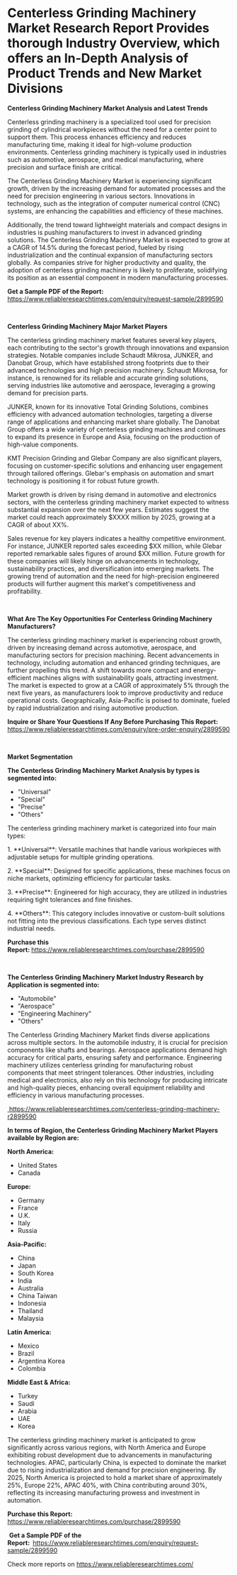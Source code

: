 <p><h1>Centerless Grinding Machinery Market Research Report Provides thorough Industry Overview, which offers an In-Depth Analysis of Product Trends and New Market Divisions</h1></p><p><strong>Centerless Grinding Machinery Market Analysis and Latest Trends</strong></p>
<p><p>Centerless grinding machinery is a specialized tool used for precision grinding of cylindrical workpieces without the need for a center point to support them. This process enhances efficiency and reduces manufacturing time, making it ideal for high-volume production environments. Centerless grinding machinery is typically used in industries such as automotive, aerospace, and medical manufacturing, where precision and surface finish are critical.</p><p>The Centerless Grinding Machinery Market is experiencing significant growth, driven by the increasing demand for automated processes and the need for precision engineering in various sectors. Innovations in technology, such as the integration of computer numerical control (CNC) systems, are enhancing the capabilities and efficiency of these machines.</p><p>Additionally, the trend toward lightweight materials and compact designs in industries is pushing manufacturers to invest in advanced grinding solutions. The Centerless Grinding Machinery Market is expected to grow at a CAGR of 14.5% during the forecast period, fueled by rising industrialization and the continual expansion of manufacturing sectors globally. As companies strive for higher productivity and quality, the adoption of centerless grinding machinery is likely to proliferate, solidifying its position as an essential component in modern manufacturing processes.</p></p>
<p><strong>Get a Sample PDF of the Report:&nbsp;</strong> <a href="https://www.reliableresearchtimes.com/enquiry/request-sample/2899590?utm_campaign=3290&utm_medium=2&utm_source=Github&utm_content=ia&utm_term=16032025&utm_id=centerless-grinding-machinery">https://www.reliableresearchtimes.com/enquiry/request-sample/2899590</a></p>
<p>&nbsp;</p>
<p><strong>Centerless Grinding Machinery Major Market Players</strong></p>
<p><p>The centerless grinding machinery market features several key players, each contributing to the sector's growth through innovations and expansion strategies. Notable companies include Schaudt Mikrosa, JUNKER, and Danobat Group, which have established strong footprints due to their advanced technologies and high precision machinery. Schaudt Mikrosa, for instance, is renowned for its reliable and accurate grinding solutions, serving industries like automotive and aerospace, leveraging a growing demand for precision parts.</p><p>JUNKER, known for its innovative Total Grinding Solutions, combines efficiency with advanced automation technologies, targeting a diverse range of applications and enhancing market share globally. The Danobat Group offers a wide variety of centerless grinding machines and continues to expand its presence in Europe and Asia, focusing on the production of high-value components.</p><p>KMT Precision Grinding and Glebar Company are also significant players, focusing on customer-specific solutions and enhancing user engagement through tailored offerings. Glebar's emphasis on automation and smart technology is positioning it for robust future growth.</p><p>Market growth is driven by rising demand in automotive and electronics sectors, with the centerless grinding machinery market expected to witness substantial expansion over the next few years. Estimates suggest the market could reach approximately $XXXX million by 2025, growing at a CAGR of about XX%.</p><p>Sales revenue for key players indicates a healthy competitive environment. For instance, JUNKER reported sales exceeding $XX million, while Glebar reported remarkable sales figures of around $XX million. Future growth for these companies will likely hinge on advancements in technology, sustainability practices, and diversification into emerging markets. The growing trend of automation and the need for high-precision engineered products will further augment this market's competitiveness and profitability.</p></p>
<p>&nbsp;</p>
<p><strong>What Are The Key Opportunities For Centerless Grinding Machinery Manufacturers?</strong></p>
<p><p>The centerless grinding machinery market is experiencing robust growth, driven by increasing demand across automotive, aerospace, and manufacturing sectors for precision machining. Recent advancements in technology, including automation and enhanced grinding techniques, are further propelling this trend. A shift towards more compact and energy-efficient machines aligns with sustainability goals, attracting investment. The market is expected to grow at a CAGR of approximately 5% through the next five years, as manufacturers look to improve productivity and reduce operational costs. Geographically, Asia-Pacific is poised to dominate, fueled by rapid industrialization and rising automotive production.</p></p>
<p><strong>Inquire or Share Your Questions If Any Before Purchasing This Report:</strong> <a href="https://www.reliableresearchtimes.com/enquiry/pre-order-enquiry/2899590?utm_campaign=3290&utm_medium=2&utm_source=Github&utm_content=ia&utm_term=16032025&utm_id=centerless-grinding-machinery">https://www.reliableresearchtimes.com/enquiry/pre-order-enquiry/2899590</a></p>
<p>&nbsp;</p>
<p><strong>Market Segmentation</strong></p>
<p><strong>The Centerless Grinding Machinery Market Analysis by types is segmented into:</strong></p>
<p><ul><li>"Universal"</li><li>"Special"</li><li>"Precise"</li><li>"Others"</li></ul></p>
<p><p>The centerless grinding machinery market is categorized into four main types: </p><p>1. **Universal**: Versatile machines that handle various workpieces with adjustable setups for multiple grinding operations. </p><p>2. **Special**: Designed for specific applications, these machines focus on niche markets, optimizing efficiency for particular tasks. </p><p>3. **Precise**: Engineered for high accuracy, they are utilized in industries requiring tight tolerances and fine finishes. </p><p>4. **Others**: This category includes innovative or custom-built solutions not fitting into the previous classifications. Each type serves distinct industrial needs.</p></p>
<p><strong>Purchase this Report:&nbsp;</strong><a href="https://www.reliableresearchtimes.com/purchase/2899590?utm_campaign=3290&utm_medium=2&utm_source=Github&utm_content=ia&utm_term=16032025&utm_id=centerless-grinding-machinery">https://www.reliableresearchtimes.com/purchase/2899590</a></p>
<p>&nbsp;</p>
<p><strong>The Centerless Grinding Machinery Market Industry Research by Application is segmented into:</strong></p>
<p><ul><li>"Automobile"</li><li>"Aerospace"</li><li>"Engineering Machinery"</li><li>"Others"</li></ul></p>
<p><p>The Centerless Grinding Machinery Market finds diverse applications across multiple sectors. In the automobile industry, it is crucial for precision components like shafts and bearings. Aerospace applications demand high accuracy for critical parts, ensuring safety and performance. Engineering machinery utilizes centerless grinding for manufacturing robust components that meet stringent tolerances. Other industries, including medical and electronics, also rely on this technology for producing intricate and high-quality pieces, enhancing overall equipment reliability and efficiency in various manufacturing processes.</p></p>
<p><a href="https://www.reliableresearchtimes.com/centerless-grinding-machinery-r2899590?utm_campaign=3290&utm_medium=2&utm_source=Github&utm_content=ia&utm_term=16032025&utm_id=centerless-grinding-machinery">&nbsp;https://www.reliableresearchtimes.com/centerless-grinding-machinery-r2899590</a></p>
<p><strong>In terms of Region, the Centerless Grinding Machinery Market Players available by Region are:</strong></p>
<p>
    <p> <strong> North America: </strong>
        <ul>
            <li>United States</li>
            <li>Canada</li>
        </ul>
        </p> 
    <p> <strong> Europe: </strong>
        <ul>
            <li>Germany</li>
            <li>France</li>
            <li>U.K.</li>
            <li>Italy</li>
            <li>Russia</li>
        </ul>
        </p> 
    <p> <strong> Asia-Pacific: </strong>
        <ul>
            <li>China</li>
            <li>Japan</li>
            <li>South Korea</li>
            <li>India</li>
            <li>Australia</li>
            <li>China Taiwan</li>
            <li>Indonesia</li>
            <li>Thailand</li>
            <li>Malaysia</li>
        </ul>
        </p> 
    <p> <strong> Latin America: </strong>
        <ul>
            <li>Mexico</li>
            <li>Brazil</li>
            <li>Argentina Korea</li>
            <li>Colombia</li>
        </ul>
        </p> 
    <p> <strong> Middle East & Africa: </strong>
        <ul>
            <li>Turkey</li>
            <li>Saudi</li>
            <li>Arabia</li>
            <li>UAE</li>
            <li>Korea</li>
        </ul>
    </p>
    </p>
<p><p>The centerless grinding machinery market is anticipated to grow significantly across various regions, with North America and Europe exhibiting robust development due to advancements in manufacturing technologies. APAC, particularly China, is expected to dominate the market due to rising industrialization and demand for precision engineering. By 2025, North America is projected to hold a market share of approximately 25%, Europe 22%, APAC 40%, with China contributing around 30%, reflecting its increasing manufacturing prowess and investment in automation.</p></p>
<p><strong>Purchase this Report: </strong><a href="https://www.reliableresearchtimes.com/purchase/2899590?utm_campaign=3290&utm_medium=2&utm_source=Github&utm_content=ia&utm_term=16032025&utm_id=centerless-grinding-machinery">https://www.reliableresearchtimes.com/purchase/2899590</a></p>
<p>&nbsp;<strong>Get a Sample PDF of the Report:&nbsp;&nbsp;</strong><a href="https://www.reliableresearchtimes.com/enquiry/request-sample/2899590?utm_campaign=3290&utm_medium=2&utm_source=Github&utm_content=ia&utm_term=16032025&utm_id=centerless-grinding-machinery">https://www.reliableresearchtimes.com/enquiry/request-sample/2899590</a></p>
<p><strong></strong></p>
<p>Check more reports on <a href="https://www.reliableresearchtimes.com/?utm_campaign=3290&utm_medium=2&utm_source=Github&utm_content=ia&utm_term=16032025&utm_id=centerless-grinding-machinery">https://www.reliableresearchtimes.com/</a></p>